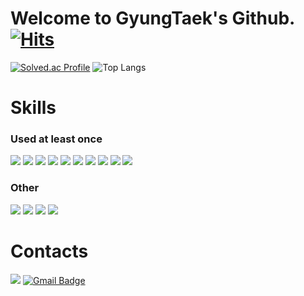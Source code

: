 # Welcome to GyungTaek's Github. [![Hits](https://hits.seeyoufarm.com/api/count/incr/badge.svg?url=https%3A%2F%2Fgithub.com%2FCrescent0kt%2Fhit-counter&count_bg=%23000000&title_bg=%238C8C8C&icon=&icon_color=%23943838&title=hits&edge_flat=false)](https://hits.seeyoufarm.com)
[![Solved.ac Profile](http://mazassumnida.wtf/api/v2/generate_badge?boj=okt03149)](https://solved.ac/okt03149/) ![Top Langs](https://github-readme-stats.vercel.app/api/top-langs/?username=Crescent0kt&layout=compact)  

# Skills
### Used at least once
<img src="https://img.shields.io/badge/JAVA-007396?style=flat-square&logo=JAVA&logoColor=white"> <img src="https://img.shields.io/badge/Spring Boot-6DB33F?style=flat-square&logo=Spring Boot&logoColor=white"> <img src="https://img.shields.io/badge/JavaScript-F7DF1E?style=flat-square&logo=JavaScript&logoColor=white"> <img src="https://img.shields.io/badge/Python-3776AB?style=flat-square&logo=Python&logoColor=white">
<img src="https://img.shields.io/badge/C-00599C?style=flat-square&logo=c&logoColor=white"/> <img src="https://img.shields.io/badge/C++-00599C?style=flat-square&logo=cplusplus&logoColor=white"/> <img src="https://img.shields.io/badge/Kotlin-7F52FF?style=flat-square&logo=Kotlin&logoColor=white"/> <img src="https://img.shields.io/badge/Solidity-363636?style=flat-square&logo=Solidity&logoColor=white"/>
<img src="https://img.shields.io/badge/HTML5-E34F26?style=flat-square&logo=HTML5&logoColor=white"/> <img src="https://img.shields.io/badge/CSS3-1572B6?style=flat-square&logo=CSS3&logoColor=white"/>

### Other
<img src="https://img.shields.io/badge/MySQL-4479A1?style=flat-square&logo=MySQL&logoColor=white"> <img src="https://img.shields.io/badge/AWS-232F3E?style=flat-square&logo=amazonaws&logoColor=white"> <img src="https://img.shields.io/badge/github-181717?style=flat-square&logo=github&logoColor=white"> <img src="https://img.shields.io/badge/Notion-000000?style=flat-square&logo=Notion&logoColor=white">

# Contacts
[<img src="https://img.shields.io/badge/Notion-000000?style=flat-square&logo=Notion&logoColor=white"/>](https://ultra-dodo-86c.notion.site/da085c96ea3644bfb85b8309c0cdec9a?pvs=4) [![Gmail Badge](https://img.shields.io/badge/Gmail-d14836?style=flat-square&logo=Gmail&logoColor=white&link=mailto:gyungtaek0@gmail.com)](mailto:gyungtaek0@gmail.com)

